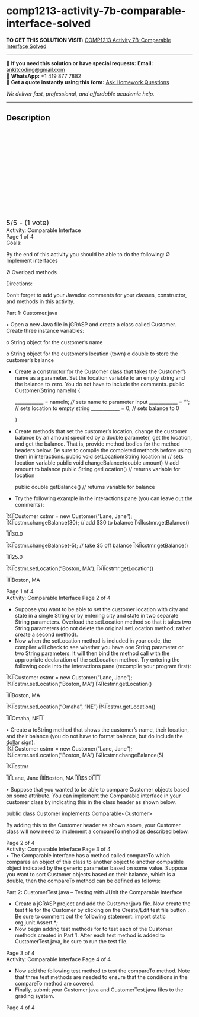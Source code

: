 # comp1213-activity-7b-comparable-interface-solved
**TO GET THIS SOLUTION VISIT:** [COMP1213 Activity 7B-Comparable Interface Solved](https://www.ankitcodinghub.com/product/comp1213-activity-7b-comparable-interface-solved/)


---

📩 **If you need this solution or have special requests:** **Email:** ankitcoding@gmail.com  
📱 **WhatsApp:** +1 419 877 7882  
📄 **Get a quote instantly using this form:** [Ask Homework Questions](https://www.ankitcodinghub.com/services/ask-homework-questions/)

*We deliver fast, professional, and affordable academic help.*

---

<h2>Description</h2>



<div class="kk-star-ratings kksr-auto kksr-align-center kksr-valign-top" data-payload="{&quot;align&quot;:&quot;center&quot;,&quot;id&quot;:&quot;95516&quot;,&quot;slug&quot;:&quot;default&quot;,&quot;valign&quot;:&quot;top&quot;,&quot;ignore&quot;:&quot;&quot;,&quot;reference&quot;:&quot;auto&quot;,&quot;class&quot;:&quot;&quot;,&quot;count&quot;:&quot;1&quot;,&quot;legendonly&quot;:&quot;&quot;,&quot;readonly&quot;:&quot;&quot;,&quot;score&quot;:&quot;5&quot;,&quot;starsonly&quot;:&quot;&quot;,&quot;best&quot;:&quot;5&quot;,&quot;gap&quot;:&quot;4&quot;,&quot;greet&quot;:&quot;Rate this product&quot;,&quot;legend&quot;:&quot;5\/5 - (1 vote)&quot;,&quot;size&quot;:&quot;24&quot;,&quot;title&quot;:&quot;COMP1213 Activity 7B-Comparable Interface Solved&quot;,&quot;width&quot;:&quot;138&quot;,&quot;_legend&quot;:&quot;{score}\/{best} - ({count} {votes})&quot;,&quot;font_factor&quot;:&quot;1.25&quot;}">

<div class="kksr-stars">

<div class="kksr-stars-inactive">
            <div class="kksr-star" data-star="1" style="padding-right: 4px">


<div class="kksr-icon" style="width: 24px; height: 24px;"></div>
        </div>
            <div class="kksr-star" data-star="2" style="padding-right: 4px">


<div class="kksr-icon" style="width: 24px; height: 24px;"></div>
        </div>
            <div class="kksr-star" data-star="3" style="padding-right: 4px">


<div class="kksr-icon" style="width: 24px; height: 24px;"></div>
        </div>
            <div class="kksr-star" data-star="4" style="padding-right: 4px">


<div class="kksr-icon" style="width: 24px; height: 24px;"></div>
        </div>
            <div class="kksr-star" data-star="5" style="padding-right: 4px">


<div class="kksr-icon" style="width: 24px; height: 24px;"></div>
        </div>
    </div>

<div class="kksr-stars-active" style="width: 138px;">
            <div class="kksr-star" style="padding-right: 4px">


<div class="kksr-icon" style="width: 24px; height: 24px;"></div>
        </div>
            <div class="kksr-star" style="padding-right: 4px">


<div class="kksr-icon" style="width: 24px; height: 24px;"></div>
        </div>
            <div class="kksr-star" style="padding-right: 4px">


<div class="kksr-icon" style="width: 24px; height: 24px;"></div>
        </div>
            <div class="kksr-star" style="padding-right: 4px">


<div class="kksr-icon" style="width: 24px; height: 24px;"></div>
        </div>
            <div class="kksr-star" style="padding-right: 4px">


<div class="kksr-icon" style="width: 24px; height: 24px;"></div>
        </div>
    </div>
</div>


<div class="kksr-legend" style="font-size: 19.2px;">
            5/5 - (1 vote)    </div>
    </div>
<div class="page" title="Page 1">
<div class="layoutArea">
<div class="column">
Activity: Comparable Interface

</div>
<div class="column">
Page 1 of 4

</div>
</div>
<div class="layoutArea">
<div class="column">
Goals:

By the end of this activity you should be able to do the following: Ø Implement interfaces

Ø Overload methods

Directions:

Don’t forget to add your Javadoc comments for your classes, constructor, and methods in this activity.

Part 1: Customer.java

• Open a new Java file in jGRASP and create a class called Customer. Create three instance variables:

o String object for the customer’s name

o String object for the customer’s location (town) o double to store the customer’s balance

<ul>
<li>Create a constructor for the Customer class that takes the Customer’s name as a parameter. Set the location variable to an empty string and the balance to zero. You do not have to include the comments.
public Customer(String nameIn) {

____________ = nameIn; // sets name to parameter input ____________ = “”; // sets location to empty string ____________ = 0; // sets balance to 0

}
</li>
<li>Create methods that set the customer’s location, change the customer balance by an amount specified by a double parameter, get the location, and get the balance. That is, provide method bodies for the method headers below. Be sure to compile the completed methods before using them in interactions.
public void setLocation(String locationIn) // sets location variable public void changeBalance(double amount) // add amount to balance public String getLocation() // returns variable for location

public double getBalance() // returns variable for balance
</li>
<li>Try the following example in the interactions pane (you can leave out the comments):</li>
</ul>
</div>
</div>
<div class="section">
<div class="layoutArea">
<div class="column">
Ï1⁄4ÏÏCustomer cstmr = new Customer(“Lane, Jane”); Ï1⁄4ÏÏcstmr.changeBalance(30); // add $30 to balance Ï1⁄4ÏÏcstmr.getBalance()

ÏÏÏÏ30.0

Ï1⁄4ÏÏcstmr.changeBalance(-5); // take $5 off balance Ï1⁄4ÏÏcstmr.getBalance()

ÏÏÏÏ25.0

Ï1⁄4ÏÏcstmr.setLocation(“Boston, MA”); Ï1⁄4ÏÏcstmr.getLocation()

ÏÏÏÏBoston, MA

</div>
</div>
</div>
<div class="layoutArea">
<div class="column">
Page 1 of 4

</div>
</div>
</div>
<div class="page" title="Page 2">
<div class="layoutArea">
<div class="column">
Activity: Comparable Interface Page 2 of 4

</div>
</div>
<div class="layoutArea">
<div class="column">
<ul>
<li>Suppose you want to be able to set the customer location with city and state in a single String or by entering city and state in two separate String parameters. Overload the setLocation method so that it takes two String parameters (do not delete the original setLocation method; rather create a second method).</li>
<li>Now when the setLocation method is included in your code, the compiler will check to see whether you have one String parameter or two String parameters. It will then bind the method call with the appropriate declaration of the setLocation method. Try entering the following code into the interactions pane (recompile your program first):</li>
</ul>
</div>
</div>
<div class="section">
<div class="layoutArea">
<div class="column">
Ï1⁄4ÏÏCustomer cstmr = new Customer(“Lane, Jane”); Ï1⁄4ÏÏcstmr.setLocation(“Boston, MA”) Ï1⁄4ÏÏcstmr.getLocation()

ÏÏÏÏBoston, MA

Ï1⁄4ÏÏcstmr.setLocation(“Omaha”, “NE”) Ï1⁄4ÏÏcstmr.getLocation()

ÏÏÏÏOmaha, NEÏÏÏ

</div>
</div>
</div>
<div class="layoutArea">
<div class="column">
• Create a toString method that shows the customer’s name, their location, and their balance (you do not have to format balance, but do include the dollar sign).

</div>
</div>
<div class="section">
<div class="layoutArea">
<div class="column">
Ï1⁄4ÏÏCustomer cstmr = new Customer(“Lane, Jane”); Ï1⁄4ÏÏcstmr.setLocation(“Boston, MA”) Ï1⁄4ÏÏcstmr.changeBalance(5)

Ï1⁄4ÏÏcstmr

ÏÏÏÏLane, Jane ÏÏÏÏBoston, MA ÏÏÏÏ$5.0ÏÏÏÏÏÏ

</div>
</div>
</div>
<div class="layoutArea">
<div class="column">
• Suppose that you wanted to be able to compare Customer objects based on some attribute. You can implement the Comparable interface in your customer class by indicating this in the class header as shown below.

public class Customer implements Comparable&lt;Customer&gt;

By adding this to the Customer header as shown above, your Customer class will now need to implement a compareTo mehod as described below.

</div>
</div>
<div class="layoutArea">
<div class="column">
Page 2 of 4

</div>
</div>
</div>
<div class="page" title="Page 3">
<div class="layoutArea">
<div class="column">
Activity: Comparable Interface Page 3 of 4

</div>
</div>
<div class="layoutArea">
<div class="column">
• The Comparable interface has a method called compareTo which compares an object of this class to another object to another compatible object indicated by the generic parameter based on some value. Suppose you want to sort Customer objects based on their balance, which is a double, then the compareTo method can be defined as follows:

Part 2: CustomerTest.java – Testing with JUnit the Comparable Interface

<ul>
<li>Create a jGRASP project and add the Customer.java file. Now create the test file for the Customer by clicking on the Create/Edit test file button . Be sure to comment out the following statement: import static org.junit.Assert.*;</li>
<li>Now begin adding test methods for to test each of the Customer methods created in Part 1. After each test method is added to CustomerTest.java, be sure to run the test file.</li>
</ul>
</div>
</div>
<div class="layoutArea">
<div class="column">
Page 3 of 4

</div>
</div>
</div>
<div class="page" title="Page 4">
<div class="layoutArea">
<div class="column">
Activity: Comparable Interface Page 4 of 4

</div>
</div>
<div class="layoutArea">
<div class="column">
<ul>
<li>Now add the following test method to test the compareTo method. Note that three test methods are needed to ensure that the conditions in the compareTo method are covered.</li>
<li>Finally, submit your Customer.java and CustomerTest.java files to the grading system.</li>
</ul>
</div>
</div>
<div class="layoutArea">
<div class="column">
Page 4 of 4

</div>
</div>
</div>

